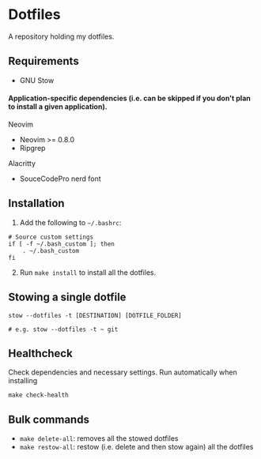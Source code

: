 # Dotfiles

A repository holding my dotfiles.

## Requirements

- GNU Stow

#### Application-specific dependencies (i.e. can be skipped if you don't plan to install a given application).

Neovim
  - Neovim >= 0.8.0
  - Ripgrep

Alacritty
  - SouceCodePro nerd font

## Installation

1. Add the following to `~/.bashrc`:
```
# Source custom settings
if [ -f ~/.bash_custom ]; then
    . ~/.bash_custom
fi
```
2. Run `make install` to install all the dotfiles.

## Stowing a single dotfile

```
stow --dotfiles -t [DESTINATION] [DOTFILE_FOLDER]

# e.g. stow --dotfiles -t ~ git
```

## Healthcheck

Check dependencies and necessary settings. Run automatically when installing
```
make check-health
```

## Bulk commands
- `make delete-all`: removes all the stowed dotfiles
- `make restow-all`: restow (i.e. delete and then stow again) all the dotfiles
